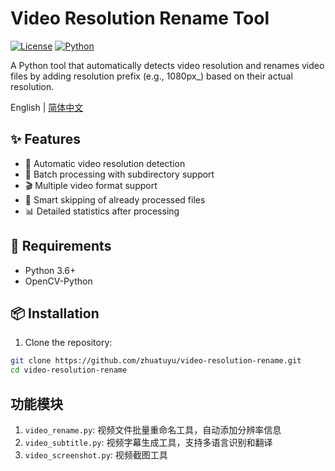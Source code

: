 # Video Resolution Rename Tool

[![License](https://img.shields.io/badge/license-MIT-blue.svg)](LICENSE)
[![Python](https://img.shields.io/badge/python-3.6%2B-blue)](https://www.python.org/)

A Python tool that automatically detects video resolution and renames video files by adding resolution prefix (e.g., 1080px_) based on their actual resolution.

English | [简体中文](README_CN.md)

## ✨ Features

- 🎥 Automatic video resolution detection
- 📁 Batch processing with subdirectory support
- 🎬 Multiple video format support
- 🔄 Smart skipping of already processed files
- 📊 Detailed statistics after processing

## 🔧 Requirements

- Python 3.6+
- OpenCV-Python

## 📦 Installation

1. Clone the repository:

```bash
git clone https://github.com/zhuatuyu/video-resolution-rename.git
cd video-resolution-rename
```

## 功能模块

1. `video_rename.py`: 视频文件批量重命名工具，自动添加分辨率信息
2. `video_subtitle.py`: 视频字幕生成工具，支持多语言识别和翻译
3. `video_screenshot.py`: 视频截图工具